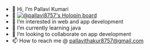- 👋 Hi, I’m Pallavi Kumari
- 📌 [![@pallavi8757's Holopin board](https://holopin.me/pallavi8757)](https://holopin.io/@pallavi8757)
- 👀 I’m interested in web and app development
- 🌱 I’m currently learning java
- 💞️ I’m looking to collaborate on app development
- 📫 How to reach me @ pallavithakur8757@gmail.com

<!---
pallavi8757/pallavi8757 is a ✨ special ✨ repository because its `README.md` (this file) appears on your GitHub profile.
You can click the Preview link to take a look at your changes.
--->
